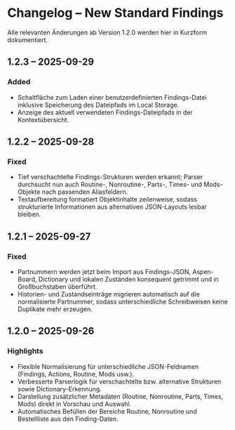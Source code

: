 # Changelog – New Standard Findings

Alle relevanten Änderungen ab Version 1.2.0 werden hier in Kurzform dokumentiert.

## 1.2.3 – 2025-09-29
### Added
- Schaltfläche zum Laden einer benutzerdefinierten Findings-Datei inklusive Speicherung des Dateipfads im Local Storage.
- Anzeige des aktuell verwendeten Findings-Dateipfads in der Kontextübersicht.

## 1.2.2 – 2025-09-28
### Fixed
- Tief verschachtelte Findings-Strukturen werden erkannt; Parser durchsucht nun auch Routine-, Nonroutine-, Parts-, Times- und Mods-Objekte nach passenden Aliasfeldern.
- Textaufbereitung formatiert Objektinhalte zeilenweise, sodass strukturierte Informationen aus alternativen JSON-Layouts lesbar bleiben.

## 1.2.1 – 2025-09-27
### Fixed
- Partnummern werden jetzt beim Import aus Findings-JSON, Aspen-Board, Dictionary und lokalen Zuständen konsequent getrimmt und in Großbuchstaben überführt.
- Historien- und Zustandseinträge migrieren automatisch auf die normalisierte Partnummer, sodass unterschiedliche Schreibweisen keine Duplikate mehr erzeugen.

## 1.2.0 – 2025-09-26
### Highlights
- Flexible Normalisierung für unterschiedliche JSON-Feldnamen (Findings, Actions, Routine, Mods usw.).
- Verbesserte Parserlogik für verschachtelte bzw. alternative Strukturen sowie Dictionary-Erkennung.
- Darstellung zusätzlicher Metadaten (Routine, Nonroutine, Parts, Times, Mods) direkt in Vorschau und Auswahl.
- Automatisches Befüllen der Bereiche Routine, Nonroutine und Bestellliste aus den Finding-Daten.
